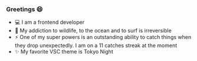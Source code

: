 ### Greetings :smile:

* :computer: I am a frontend developer  
* :ocean: My addiction to wildlife, to the ocean and to surf is irreversible  
* :zap: One of my super powers is an outstanding ability to catch things when they drop unexpectedly. I am on a 11 catches streak at the moment
* :sparkles: My favorite VSC theme is Tokyo Night



<!--
**Pedro-Mac/Pedro-Mac** is a ✨ _special_ ✨ repository because its `README.md` (this file) appears on your GitHub profile.

Here are some ideas to get you started:

- 🔭 I’m currently working on ...
- 🌱 I’m currently learning ...
- 👯 I’m looking to collaborate on ...
- 🤔 I’m looking for help with ...
- 💬 Ask me about ...
- 📫 How to reach me: ...
- 😄 Pronouns: ...
- ⚡ Fun fact: ...
-->
